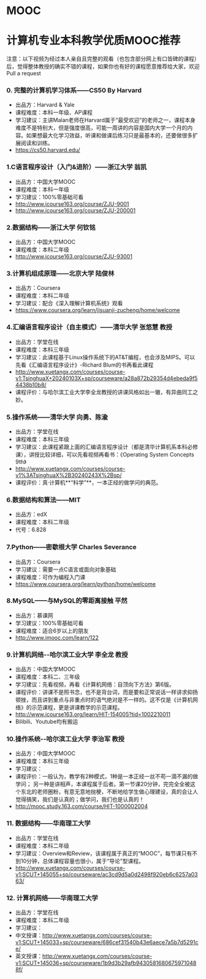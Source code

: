 # MOOC
# 计算机专业本科教学优质MOOC推荐

注意：以下视频为经过本人亲自且完整的观看（也包含部分网上有口皆碑的课程）后，觉得整体教授的确实不错的课程，如果你也有好的课程愿意推荐给大家，欢迎Pull a request

### 0. 完整的计算机学习体系——CS50 By Harvard
- 出品方：Harvard & Yale
- 课程难度：本科一年级、AP课程
- 学习建议：主讲Malan老师在Harvard属于“最受欢迎”的老师之一，课程本身难度不是特别大，但是强度很高，可能一周讲的内容是国内大学一个月的内容。如果想最大化学习效益，听课和做课后练习只是最基本的，还要做很多扩展阅读和训练。
- https://cs50.harvard.edu/

### 1.C语言程序设计（入门&进阶）——浙江大学 翁凯
- 出品方：中国大学MOOC
- 课程难度：本科一年级
- 学习建议：100%零基础可看
- http://www.icourse163.org/course/ZJU-9001
- http://www.icourse163.org/course/ZJU-200001

### 2.数据结构——浙江大学 何钦铭
- 出品方：中国大学MOOC
- 课程难度：本科二年级
- http://www.icourse163.org/course/ZJU-93001

### 3.计算机组成原理——北京大学 陆俊林
- 出品方：Coursera 
- 课程难度：本科二年级
- 学习建议：配合《深入理解计算机系统》观看
- https://www.coursera.org/learn/jisuanji-zucheng/home/welcome

### 4.汇编语言程序设计（自主模式）——清华大学 张悠慧 教授
- 出品方：学堂在线
- 课程难度：本科三年级
- 学习建议：此课程基于Linux操作系统下的AT&T编程，也会涉及MIPS。可以先看《汇编语言程序设计》-Richard Blum的书再看此课程
- http://www.xuetangx.com/courses/course-v1:TsinghuaX+20240103X+sp/courseware/a28a872b29354d4ebeda9f54438b10b8/
- 课程评价：与哈尔滨工业大学李全龙教授的讲课风格如出一辙，有异曲同工之妙。

### 5.操作系统——清华大学 向勇、陈渝
- 出品方：学堂在线
- 课程难度：本科三年级
- 学习建议：此课程紧跟上面的汇编语言程序设计（都是清华计算机系本科必修课），讲授比较详细，可以先看视频再看书：《Operating System Concepts 9th》
- http://www.xuetangx.com/courses/course-v1%3ATsinghuaX%2B30240243X%2Bsp/
- 课程评价：真·计算机**“科学”**，一本正经的做学问的典范。

### 6.数据结构和算法——MIT
- 出品方：edX
- 课程难度：本科二年级
- 代号：6.828

### 7.Python——密歇根大学 Charles Severance
- 出品方：Coursera 
- 学习建议：需要一点C语言或面向对象基础
- 课程难度：可作为编程入门课
- https://www.coursera.org/learn/python/home/welcome

### 8.MySQL——与MySQL的零距离接触 平然
- 出品方：慕课网
- 学习建议：100%零基础可看
- 课程难度：适合6岁以上的朋友
- http://www.imooc.com/learn/122

### 9.计算机网络--哈尔滨工业大学 李全龙 教授
- 出品方：中国大学MOOC
- 课程难度：本科二、三年级
- 学习建议：先看视频，再看《计算机网络：自顶向下方法》第6版。
- 课程评价：讲课不是照书念，也不是背台词，而是要和正常说话一样讲求抑扬顿挫，而且讲到重点与非重点时的语气绝对是不一样的。这不仅是《计算机网络》的示范课程，更是讲课教学的示范课程。
- http://www.icourse163.org/learn/HIT-154005?tid=1002210011
- Bilibili、Youtube均有搬运

### 10.操作系统--哈尔滨工业大学 李治军 教授
- 出品方：中国大学MOOC
- 课程难度：本科三年级
- 学习建议：
- 课程评价：一般认为，教学有2种模式，1种是一本正经一丝不苟一滴不漏的做学问； 另一种是讲相声，本课程属于后者。第一节课20分钟，完完全全被这个东北的老师圈粉，有意无意地抛梗，不断地给学生做心理建设，真的会让人觉得搞笑，我们是认真的；做学问，我们也是认真的！
- http://mooc.study.163.com/course/HIT-1000002004

### 11. 数据结构——华南理工大学
- 出品方：学堂在线
- 课程难度：本科二年级
- 学习建议：Overview和Review，该课程属于真正的“MOOC”，每节课只有不到10分钟，总体课程容量也很小，属于“导论”型课程。
- http://www.xuetangx.com/courses/course-v1:SCUT+145055+sp/courseware/ac3cd9d5a0d2498f920eb6c6257a0363/

### 12. 计算机网络——华南理工大学
- 出品方：学堂在线
- 课程难度：本科二年级
- 学习建议：
- 中文授课：http://www.xuetangx.com/courses/course-v1:SCUT+145033+sp/courseware/686cef31540b43e6aece7a5b7d5291ce/
- 英文授课：http://www.xuetangx.com/courses/course-v1:SCUT+145036+sp/courseware/1b9d3b29afb94305816806759710488f/
